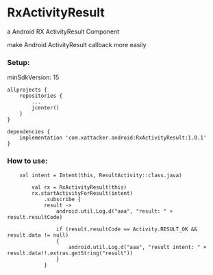 # RxActivityResult
a Android RX ActivityResult Component

make Android ActivityResult callback more easily


### Setup:

minSdkVersion: 15

``` 
allprojects {
    repositories {
        ...
        jcenter()
    }
}

dependencies {
    implementation 'com.xattacker.android:RxActivityResult:1.0.1'
}
``` 

### How to use:
``` 
	val intent = Intent(this, ResultActivity::class.java)
	
        val rx = RxActivityResult(this)
        rx.startActivityForResult(intent)
            .subscribe {
	    	result ->
                android.util.Log.d("aaa", "result: " + result.resultCode)

                if (result.resultCode == Activity.RESULT_OK && result.data != null)
                {
                    android.util.Log.d("aaa", "result intent: " + result.data!!.extras.getString("result"))
                }
            }
``` 
